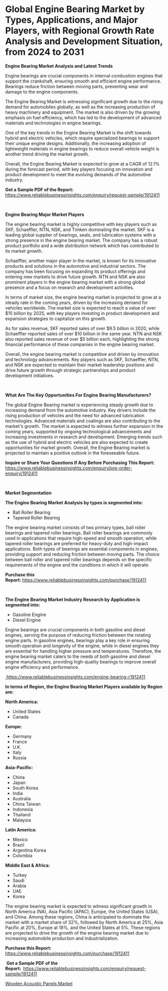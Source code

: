 <p><h1>Global Engine Bearing Market by Types, Applications, and Major Players, with Regional Growth Rate Analysis and Development Situation, from 2024 to 2031</h1></p><p><strong>Engine Bearing Market Analysis and Latest Trends</strong></p>
<p><p>Engine bearings are crucial components in internal combustion engines that support the crankshaft, ensuring smooth and efficient engine performance. Bearings reduce friction between moving parts, preventing wear and damage to the engine components.</p><p>The Engine Bearing Market is witnessing significant growth due to the rising demand for automobiles globally, as well as the increasing production of heavy machinery and equipment. The market is also driven by the growing emphasis on fuel efficiency, which has led to the development of advanced materials and technologies in engine bearings.</p><p>One of the key trends in the Engine Bearing Market is the shift towards hybrid and electric vehicles, which require specialized bearings to support their unique engine designs. Additionally, the increasing adoption of lightweight materials in engine bearings to reduce overall vehicle weight is another trend driving the market growth.</p><p>Overall, the Engine Bearing Market is expected to grow at a CAGR of 12.1% during the forecast period, with key players focusing on innovation and product development to meet the evolving demands of the automotive industry.</p></p>
<p><strong>Get a Sample PDF of the Report:&nbsp;</strong> <a href="https://www.reliablebusinessinsights.com/enquiry/request-sample/1912411">https://www.reliablebusinessinsights.com/enquiry/request-sample/1912411</a></p>
<p>&nbsp;</p>
<p><strong>Engine Bearing Major Market Players</strong></p>
<p><p>The engine bearing market is highly competitive with key players such as SKF, Schaeffler, NTN, NSK, and Timken dominating the market. SKF is a leading global supplier of bearings, seals, and lubrication systems with a strong presence in the engine bearing market. The company has a robust product portfolio and a wide distribution network which has contributed to its market growth.</p><p>Schaeffler, another major player in the market, is known for its innovative products and solutions in the automotive and industrial sectors. The company has been focusing on expanding its product offerings and entering new markets to drive future growth. NTN and NSK are also prominent players in the engine bearing market with a strong global presence and a focus on research and development activities.</p><p>In terms of market size, the engine bearing market is projected to grow at a steady rate in the coming years, driven by the increasing demand for vehicles worldwide. The market size is expected to reach a value of over $15 billion by 2025, with key players investing in product development and expansion strategies to capitalize on this growth.</p><p>As for sales revenue, SKF reported sales of over $9.5 billion in 2020, while Schaeffler reported sales of over $10 billion in the same year. NTN and NSK also reported sales revenue of over $5 billion each, highlighting the strong financial performance of these companies in the engine bearing market.</p><p>Overall, the engine bearing market is competitive and driven by innovation and technology advancements. Key players such as SKF, Schaeffler, NTN, and NSK are expected to maintain their market leadership positions and drive future growth through strategic partnerships and product development initiatives.</p></p>
<p>&nbsp;</p>
<p><strong>What Are The Key Opportunities For Engine Bearing Manufacturers?</strong></p>
<p><p>The global Engine Bearing market is experiencing steady growth due to increasing demand from the automotive industry. Key drivers include the rising production of vehicles and the need for advanced lubrication technologies. Advanced materials and coatings are also contributing to the market's growth. The market is expected to witness further expansion in the coming years, supported by ongoing technological advancements and increasing investments in research and development. Emerging trends such as the use of hybrid and electric vehicles are also expected to create opportunities for market growth. Overall, the Engine Bearing market is projected to maintain a positive outlook in the foreseeable future.</p></p>
<p><strong>Inquire or Share Your Questions If Any Before Purchasing This Report:</strong> <a href="https://www.reliablebusinessinsights.com/enquiry/pre-order-enquiry/1912411">https://www.reliablebusinessinsights.com/enquiry/pre-order-enquiry/1912411</a></p>
<p>&nbsp;</p>
<p><strong>Market Segmentation</strong></p>
<p><strong>The Engine Bearing Market Analysis by types is segmented into:</strong></p>
<p><ul><li>Ball Roller Bearing</li><li>Tapered Roller Bearing</li></ul></p>
<p><p>The engine bearing market consists of two primary types, ball roller bearings and tapered roller bearings. Ball roller bearings are commonly used in applications that require high-speed and smooth operation, while tapered roller bearings are preferred for heavy-duty and high-impact applications. Both types of bearings are essential components in engines, providing support and reducing friction between moving parts. The choice between ball roller and tapered roller bearings depends on the specific requirements of the engine and the conditions in which it will operate.</p></p>
<p><strong>Purchase this Report:&nbsp;</strong><a href="https://www.reliablebusinessinsights.com/purchase/1912411">https://www.reliablebusinessinsights.com/purchase/1912411</a></p>
<p>&nbsp;</p>
<p><strong>The Engine Bearing Market Industry Research by Application is segmented into:</strong></p>
<p><ul><li>Gasoline Engine</li><li>Diesel Engine</li></ul></p>
<p><p>Engine bearings are crucial components in both gasoline and diesel engines, serving the purpose of reducing friction between the rotating engine parts. In gasoline engines, bearings play a key role in ensuring smooth operation and longevity of the engine, while in diesel engines they are essential for handling higher pressure and temperatures. Therefore, the engine bearing market caters to the needs of both gasoline and diesel engine manufacturers, providing high-quality bearings to improve overall engine efficiency and performance.</p></p>
<p><a href="https://www.reliablebusinessinsights.com/engine-bearing-r1912411">&nbsp;https://www.reliablebusinessinsights.com/engine-bearing-r1912411</a></p>
<p><strong>In terms of Region, the Engine Bearing Market Players available by Region are:</strong></p>
<p>
    <p> <strong> North America: </strong>
        <ul>
            <li>United States</li>
            <li>Canada</li>
        </ul>
        </p> 
    <p> <strong> Europe: </strong>
        <ul>
            <li>Germany</li>
            <li>France</li>
            <li>U.K.</li>
            <li>Italy</li>
            <li>Russia</li>
        </ul>
        </p> 
    <p> <strong> Asia-Pacific: </strong>
        <ul>
            <li>China</li>
            <li>Japan</li>
            <li>South Korea</li>
            <li>India</li>
            <li>Australia</li>
            <li>China Taiwan</li>
            <li>Indonesia</li>
            <li>Thailand</li>
            <li>Malaysia</li>
        </ul>
        </p> 
    <p> <strong> Latin America: </strong>
        <ul>
            <li>Mexico</li>
            <li>Brazil</li>
            <li>Argentina Korea</li>
            <li>Colombia</li>
        </ul>
        </p> 
    <p> <strong> Middle East & Africa: </strong>
        <ul>
            <li>Turkey</li>
            <li>Saudi</li>
            <li>Arabia</li>
            <li>UAE</li>
            <li>Korea</li>
        </ul>
    </p>
    </p>
<p><p>The engine bearing market is expected to witness significant growth in North America (NA), Asia Pacific (APAC), Europe, the United States (USA), and China. Among these regions, China is anticipated to dominate the market with a market share of 32%, followed by North America at 25%, Asia Pacific at 20%, Europe at 18%, and the United States at 5%. These regions are projected to drive the growth of the engine bearing market due to increasing automobile production and industrialization.</p></p>
<p><strong>Purchase this Report: </strong><a href="https://www.reliablebusinessinsights.com/purchase/1912411">https://www.reliablebusinessinsights.com/purchase/1912411</a></p>
<p>&nbsp;<strong>Get a Sample PDF of the Report:&nbsp;&nbsp;</strong><a href="https://www.reliablebusinessinsights.com/enquiry/request-sample/1912411">https://www.reliablebusinessinsights.com/enquiry/request-sample/1912411</a></p>
<p><strong></strong></p>
<p><p><a href="https://view.publitas.com/reportprime-1/wooden-acoustic-panels-market-a-global-and-regional-analysis-focus-on-region-country-level-analysis-and-competitive-landscape/">Wooden Acoustic Panels Market</a></p></p>
